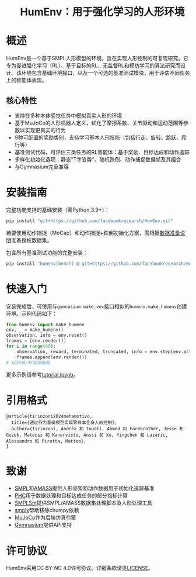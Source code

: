 
<div id="user-content-toc">
  <ul align="center" style="list-style: none;">
    <summary>
      <h1> HumEnv：用于强化学习的人形环境</h1>
    </summary>
  </ul>
</div>

# 概述

HumEnv是一个基于SMPL人形模型的环境，旨在实现人形控制的可复现研究。它专为促进强化学习（RL）、基于目标的RL、无监督RL和模仿学习的算法研究而设计。该环境包含基础环境接口，以及一个可选的基准测试模块，用于评估不同任务上的智能体表现。

## 核心特性

 * 支持在多种本体感觉任务中模拟真实人形的环境
 * 基于MuJoCo的人形机器人定义，优化了摩擦系数、关节驱动和运动范围等参数以实现更真实的行为
 * 9种可配置的奖励类别，支持学习基本人形技能（包括行走、旋转、跳跃、爬行等）
 * 基准测试代码，可评估三类任务的RL智能体：基于奖励、目标达成和动作追踪
 * 多样化初始化选项：静态"T字姿势"、随机跌倒、动作捕捉数据帧及其组合
 * 与Gymnasium完全兼容

# 安装指南

完整功能支持的基础安装（需Python 3.9+）：

```bash
pip install "git+https://github.com/facebookresearch/HumEnv.git"
```

若要使用动作捕捉（MoCap）和动作捕捉+跌倒初始化方案，需根据[数据准备说明](data_preparation/README.md)准备授权数据集。

包含所有基准测试功能的完整安装：

```bash
pip install "humenv[bench] @ git+https://github.com/facebookresearch/HumEnv.git"
```

# 快速入门

安装完成后，可使用与`gymnasium.make_vec`接口相似的`humenv.make_humenv`创建环境。示例代码如下：

```python
from humenv import make_humenv
env, _ = make_humenv()
observation, info = env.reset()
frames = [env.render()]
for i in range(60):
    observation, reward, terminated, truncated, info = env.step(env.action_space.sample())
    frames.append(env.render())
# 以30帧/秒渲染画面
```

更多示例请参考[tutorial.ipynb](tutorial.ipynb)。

# 引用格式
```
@article{tirinzoni2024metamotivo,
  title={通过行为基础模型实现零样本全身人形控制},
  author={Tirinzoni, Andrea 和 Touati, Ahmed 和 Farebrother, Jesse 和 Guzek, Mateusz 和 Kanervisto, Anssi 和 Xu, Yingchen 和 Lazaric, Alessandro 和 Pirotta, Matteo},
}
```

# 致谢

 * [SMPL](https://smpl.is.tue.mpg.de/)和[AMASS](https://amass.is.tue.mpg.de/)提供人形骨架和动作数据用于初始化追踪基准
 * [PHC](https://github.com/ZhengyiLuo/PHC)用于数据处理和目标达成任务的部分指标计算
 * [SMPLSm](https://github.com/ZhengyiLuo/SMPLSim)提供SMPL/AMASS数据集处理脚本及人形处理工具
 * [smplx](https://github.com/vchoutas/smplx.git)帮助移除chumpy依赖
 * [MuJoCo](https://github.com/google-deepmind/mujoco)作为后端仿真引擎
 * [Gymnasium](https://github.com/Farama-Foundation/Gymnasium)提供API支持

# 许可协议

HumEnv采用CC BY-NC 4.0许可协议。详细条款请见[LICENSE](LICENSE)。